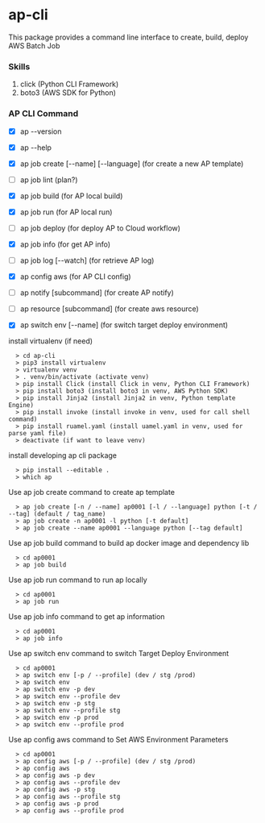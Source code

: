 # ap-cli
This package provides a command line interface to create, build, deploy AWS Batch Job

### Skills
1. click (Python CLI Framework)
2. boto3 (AWS SDK for Python)

### AP CLI Command
- [x] ap --version
- [x] ap --help
- [x] ap job create [--name] [--language] (for create a new AP template)
- [ ] ap job lint (plan?)
- [x] ap job build (for AP local build)
- [x] ap job run (for AP local run)
- [ ] ap job deploy (for deploy AP to Cloud workflow)
- [x] ap job info (for get AP info)
- [ ] ap job log [--watch] (for retrieve AP log)
- [x] ap config aws (for AP CLI config)
- [ ] ap notify [subcommand] (for create AP notify)
- [ ] ap resource [subcommand] (for create aws resource)
- [x] ap switch env [--name] (for switch target deploy environment)


install virtualenv (if need)
```
  > cd ap-cli
  > pip3 install virtualenv
  > virtualenv venv
  > . venv/bin/activate (activate venv)
  > pip install Click (install Click in venv, Python CLI Framework)
  > pip install boto3 (install boto3 in venv, AWS Python SDK)
  > pip install Jinja2 (install Jinja2 in venv, Python template Engine)
  > pip install invoke (install invoke in venv, used for call shell command)
  > pip install ruamel.yaml (install uamel.yaml in venv, used for parse yaml file)
  > deactivate (if want to leave venv)
```
install developing ap cli package
```
  > pip install --editable .
  > which ap
```
Use ap job create command to create ap template
```
  > ap job create [-n / --name] ap0001 [-l / --language] python [-t / --tag] (default / tag_name)
  > ap job create -n ap0001 -l python [-t default]
  > ap job create --name ap0001 --language python [--tag default]
```
Use ap job build command to build ap docker image and dependency lib
```
  > cd ap0001
  > ap job build
```
Use ap job run command to run ap locally
```
  > cd ap0001
  > ap job run
```
Use ap job info command to get ap information
```
  > cd ap0001
  > ap job info
```
Use ap switch env command to switch Target Deploy Environment
```
  > cd ap0001
  > ap switch env [-p / --profile] (dev / stg /prod)
  > ap switch env
  > ap switch env -p dev
  > ap switch env --profile dev
  > ap switch env -p stg
  > ap switch env --profile stg
  > ap switch env -p prod
  > ap switch env --profile prod
```
Use ap config aws command to Set AWS Environment Parameters
```
  > cd ap0001
  > ap config aws [-p / --profile] (dev / stg /prod)
  > ap config aws
  > ap config aws -p dev
  > ap config aws --profile dev
  > ap config aws -p stg
  > ap config aws --profile stg
  > ap config aws -p prod
  > ap config aws --profile prod
```

